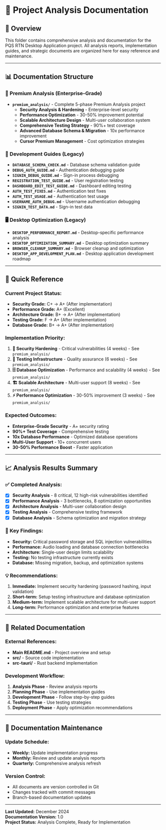 # 📁 Project Analysis Documentation

## 🎯 **Overview**

This folder contains comprehensive analysis and documentation for the PQS RTN Desktop Application project. All analysis reports, implementation guides, and strategic documents are organized here for easy reference and maintenance.

---

## 📊 **Documentation Structure**

### **🚀 Premium Analysis (Enterprise-Grade)**
- **`premium_analysis/`** - Complete 5-phase Premium Analysis project
  - **Security Analysis & Hardening** - Enterprise-level security
  - **Performance Optimization** - 30-50% improvement potential
  - **Scalable Architecture Design** - Multi-user collaboration system
  - **Comprehensive Testing Strategy** - 90%+ test coverage
  - **Advanced Database Schema & Migration** - 10x performance improvement
  - **Cursor Premium Management** - Cost optimization strategies

### **🔧 Development Guides (Legacy)**
- **`DATABASE_SCHEMA_CHECK.md`** - Database schema validation guide
- **`DEBUG_AUTH_GUIDE.md`** - Authentication debugging guide
- **`SIGNIN_DEBUG_GUIDE.md`** - Sign-in process debugging
- **`REGISTRATION_TEST_GUIDE.md`** - User registration testing
- **`DASHBOARD_EDIT_TEST_GUIDE.md`** - Dashboard editing testing
- **`AUTH_TEST_FIXES.md`** - Authentication test fixes
- **`AUTH_TEST_USAGE.md`** - Authentication test usage
- **`USERNAME_AUTH_DEBUG.md`** - Username authentication debugging
- **`SIGNIN_TEST_DATA.md`** - Sign-in test data

### **🖥️ Desktop Optimization (Legacy)**
- **`DESKTOP_PERFORMANCE_REPORT.md`** - Desktop-specific performance analysis
- **`DESKTOP_OPTIMIZATION_SUMMARY.md`** - Desktop optimization summary
- **`BROWSER_CLEANUP_SUMMARY.md`** - Browser cleanup and optimization
- **`DESKTOP_APP_DEVELOPMENT_PLAN.md`** - Desktop application development roadmap

---

## 🚀 **Quick Reference**

### **Current Project Status:**
- **Security Grade:** C+ → A+ (After implementation)
- **Performance Grade:** A+ (Excellent)
- **Architecture Grade:** B+ → A+ (After implementation)
- **Testing Grade:** F → A+ (After implementation)
- **Database Grade:** B+ → A+ (After implementation)

### **Implementation Priority:**
1. **🔐 Security Hardening** - Critical vulnerabilities (4 weeks) - See `premium_analysis/`
2. **🧪 Testing Infrastructure** - Quality assurance (6 weeks) - See `premium_analysis/`
3. **🗄️ Database Optimization** - Performance and scalability (4 weeks) - See `premium_analysis/`
4. **🏗️ Scalable Architecture** - Multi-user support (8 weeks) - See `premium_analysis/`
5. **⚡ Performance Optimization** - 30-50% improvement (3 weeks) - See `premium_analysis/`

### **Expected Outcomes:**
- **Enterprise-Grade Security** - A+ security rating
- **90%+ Test Coverage** - Comprehensive testing
- **10x Database Performance** - Optimized database operations
- **Multi-User Support** - 10+ concurrent users
- **30-50% Performance Boost** - Faster application

---

## 📈 **Analysis Results Summary**

### **✅ Completed Analysis:**
- [x] **Security Analysis** - 8 critical, 12 high-risk vulnerabilities identified
- [x] **Performance Analysis** - 3 bottlenecks, 8 optimization opportunities
- [x] **Architecture Analysis** - Multi-user collaboration design
- [x] **Testing Analysis** - Comprehensive testing framework
- [x] **Database Analysis** - Schema optimization and migration strategy

### **🎯 Key Findings:**
- **Security:** Critical password storage and SQL injection vulnerabilities
- **Performance:** Audio loading and database connection bottlenecks
- **Architecture:** Single-user design limits scalability
- **Testing:** No testing infrastructure currently exists
- **Database:** Missing migration, backup, and optimization systems

### **💡 Recommendations:**
1. **Immediate:** Implement security hardening (password hashing, input validation)
2. **Short-term:** Setup testing infrastructure and database optimization
3. **Medium-term:** Implement scalable architecture for multi-user support
4. **Long-term:** Performance optimization and enterprise features

---

## 🔗 **Related Documentation**

### **External References:**
- **Main README.md** - Project overview and setup
- **src/** - Source code implementation
- **src-tauri/** - Rust backend implementation

### **Development Workflow:**
1. **Analysis Phase** - Review analysis reports
2. **Planning Phase** - Use implementation guides
3. **Development Phase** - Follow step-by-step guides
4. **Testing Phase** - Use testing strategies
5. **Deployment Phase** - Apply optimization recommendations

---

## 📝 **Documentation Maintenance**

### **Update Schedule:**
- **Weekly:** Update implementation progress
- **Monthly:** Review and update analysis reports
- **Quarterly:** Comprehensive analysis refresh

### **Version Control:**
- All documents are version controlled in Git
- Changes tracked with commit messages
- Branch-based documentation updates

---

**Last Updated:** December 2024  
**Documentation Version:** 1.0  
**Project Status:** Analysis Complete, Ready for Implementation
